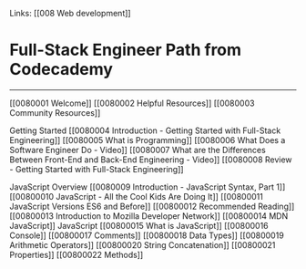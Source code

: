 Links:  [[008 Web development]]
# Full-Stack Engineer Path from Codecademy
---
[[0080001 Welcome]]
[[0080002 Helpful Resources]]
[[0080003 Community Resources]]

Getting Started
[[0080004 Introduction - Getting Started with Full-Stack Engineering]]
	[[0080005 What is Programming]]
	[[0080006 What Does a Software Engineer Do - Video]]
	[[0080007 What are the Differences Between Front-End and Back-End Engineering - Video]]
[[0080008 Review - Getting Started with Full-Stack Engineering]]

JavaScript Overview
[[0080009 Introduction - JavaScript Syntax, Part 1]]
[[00800010 JavaScript - All the Cool Kids Are Doing It]]
[[00800011  JavaScript Versions ES6 and Before]]
[[00800012 Recommended Reading]]
[[00800013 Introduction to Mozilla Developer Network]]
[[00800014 MDN JavaScript]]
JavaScript
[[00800015 What is JavaScript]]
[[00800016 Console]]
[[00800017 Comments]]
[[00800018 Data Types]]
[[00800019 Arithmetic Operators]]
[[00800020 String Concatenation]]
[[00800021 Properties]]
[[00800022 Methods]]